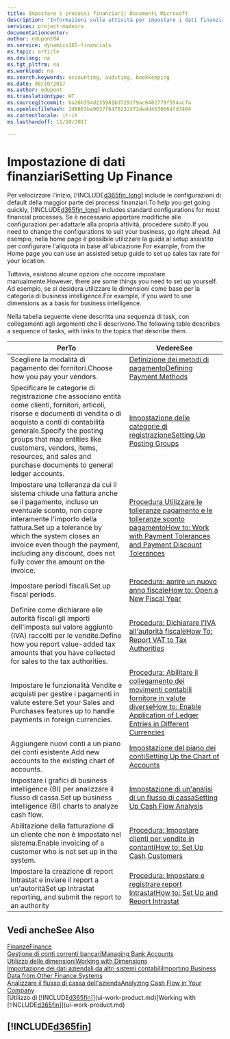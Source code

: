 ```yaml
---
title: Impostare i processi finanziari| Documenti Microsoft
description: "Informazioni sulle attività per impostare i dati finanziari nella propria attività per adattarli alle esigenze di contabilità, controllo e gestione dei libri contabili."
services: project-madeira
documentationcenter: 
author: edupont04
ms.service: dynamics365-financials
ms.topic: article
ms.devlang: na
ms.tgt_pltfrm: na
ms.workload: na
ms.search.keywords: accounting, auditing, bookkeeping
ms.date: 08/10/2017
ms.author: edupont
ms.translationtype: HT
ms.sourcegitcommit: ba26b354d235981bd7291f9ac6402779f554ac7a
ms.openlocfilehash: 2d8863ba9037f6470232372dedd4536664fd3404
ms.contentlocale: it-it
ms.lasthandoff: 11/10/2017

---
```

# <a name="setting-up-finance"></a><span data-ttu-id="4324a-103">Impostazione di dati finanziari</span><span class="sxs-lookup"><span data-stu-id="4324a-103">Setting Up Finance</span></span>
<span data-ttu-id="4324a-104">Per velocizzare l'inizio, [!INCLUDE[d365fin_long](includes/d365fin_long_md.md)] include le configurazioni di default della maggior parte dei processi finanziari.</span><span class="sxs-lookup"><span data-stu-id="4324a-104">To help you get going quickly, [!INCLUDE[d365fin_long](includes/d365fin_long_md.md)] includes standard configurations for most financial processes.</span></span> <span data-ttu-id="4324a-105">Se è necessario apportare modifiche alle configurazioni per adattarle alla propria attività, procedere subito.</span><span class="sxs-lookup"><span data-stu-id="4324a-105">If you need to change the configurations to suit your business, go right ahead.</span></span> <span data-ttu-id="4324a-106">Ad esempio, nella home page è possibile utilizzare la guida al setup assistito per configurare l'aliquota in base all'ubicazione.</span><span class="sxs-lookup"><span data-stu-id="4324a-106">For example, from the Home page you can use an assisted setup guide to set up sales tax rate for your location.</span></span>  

<span data-ttu-id="4324a-107">Tuttavia, esistono alcune opzioni che occorre impostare manualmente.</span><span class="sxs-lookup"><span data-stu-id="4324a-107">However, there are some things you need to set up yourself.</span></span> <span data-ttu-id="4324a-108">Ad esempio, se si desidera utilizzare le dimensioni come base per la categoria di business intelligence.</span><span class="sxs-lookup"><span data-stu-id="4324a-108">For example, if you want to use dimensions as a basis for business intelligence.</span></span>  

<span data-ttu-id="4324a-109">Nella tabella seguente viene descritta una sequenza di task, con collegamenti agli argomenti che li descrivono.</span><span class="sxs-lookup"><span data-stu-id="4324a-109">The following table describes a sequence of tasks, with links to the topics that describe them.</span></span>

| <span data-ttu-id="4324a-110">Per</span><span class="sxs-lookup"><span data-stu-id="4324a-110">To</span></span> | <span data-ttu-id="4324a-111">Vedere</span><span class="sxs-lookup"><span data-stu-id="4324a-111">See</span></span> |
| --- | --- |
| <span data-ttu-id="4324a-112">Scegliere la modalità di pagamento dei fornitori.</span><span class="sxs-lookup"><span data-stu-id="4324a-112">Choose how you pay your vendors.</span></span> |[<span data-ttu-id="4324a-113">Definizione dei metodi di pagamento</span><span class="sxs-lookup"><span data-stu-id="4324a-113">Defining Payment Methods</span></span>](finance-payment-methods.md) |
| <span data-ttu-id="4324a-114">Specificare le categorie di registrazione che associano entità come clienti, fornitori, articoli, risorse e documenti di vendita o di acquisto a conti di contabilità generale.</span><span class="sxs-lookup"><span data-stu-id="4324a-114">Specify the posting groups that map entities like customers, vendors, items, resources, and sales and purchase documents to general ledger accounts.</span></span> |[<span data-ttu-id="4324a-115">Impostazione delle categorie di registrazione</span><span class="sxs-lookup"><span data-stu-id="4324a-115">Setting Up Posting Groups</span></span>](finance-posting-groups.md)|
|<span data-ttu-id="4324a-116">Impostare una tolleranza da cui il sistema chiude una fattura anche se il pagamento, incluso un eventuale sconto, non copre interamente l'importo della fattura.</span><span class="sxs-lookup"><span data-stu-id="4324a-116">Set up a tolerance by which the system closes an invoice even though the payment, including any discount, does not fully cover the amount on the invoice.</span></span>|[<span data-ttu-id="4324a-117">Procedura Utilizzare le tolleranze pagamento e le tolleranze sconto pagamento</span><span class="sxs-lookup"><span data-stu-id="4324a-117">How to: Work with Payment Tolerances and Payment Discount Tolerances</span></span>](finance-payment-tolerance-and-payment-discount-tolerance.md)|
| <span data-ttu-id="4324a-118">Impostare periodi fiscali.</span><span class="sxs-lookup"><span data-stu-id="4324a-118">Set up fiscal periods.</span></span> |[<span data-ttu-id="4324a-119">Procedura: aprire un nuovo anno fiscale</span><span class="sxs-lookup"><span data-stu-id="4324a-119">How to: Open a New Fiscal Year</span></span>](finance-how-open-new-fiscal-year.md) |
| <span data-ttu-id="4324a-120">Definire come dichiarare alle autorità fiscali gli importi dell'imposta sul valore aggiunto (IVA) raccolti per le vendite.</span><span class="sxs-lookup"><span data-stu-id="4324a-120">Define how you report value-added tax amounts that you have collected for sales to the tax authorities.</span></span> |[<span data-ttu-id="4324a-121">Procedura: Dichiarare l'IVA all'autorità fiscale</span><span class="sxs-lookup"><span data-stu-id="4324a-121">How To: Report VAT to Tax Authorities</span></span>](finance-how-report-vat.md)|
| <span data-ttu-id="4324a-122">Impostare le funzionalità Vendite e acquisti per gestire i pagamenti in valute estere.</span><span class="sxs-lookup"><span data-stu-id="4324a-122">Set your Sales and Purchases features up to handle payments in foreign currencies.</span></span>|[<span data-ttu-id="4324a-123">Procedura: Abilitare il collegamento dei movimenti contabili fornitore in valute diverse</span><span class="sxs-lookup"><span data-stu-id="4324a-123">How to: Enable Application of Ledger Entries in Different Currencies</span></span>](finance-how-enable-application-ledger-entries-different-currencies.md)
| <span data-ttu-id="4324a-124">Aggiungere nuovi conti a un piano dei conti esistente.</span><span class="sxs-lookup"><span data-stu-id="4324a-124">Add new accounts to the existing chart of accounts.</span></span> |[<span data-ttu-id="4324a-125">Impostazione del piano dei conti</span><span class="sxs-lookup"><span data-stu-id="4324a-125">Setting Up the Chart of Accounts</span></span>](finance-setup-chart-accounts.md) |
| <span data-ttu-id="4324a-126">Impostare i grafici di business intelligence (BI) per analizzare il flusso di cassa.</span><span class="sxs-lookup"><span data-stu-id="4324a-126">Set up business intelligence (BI) charts to analyze cash flow.</span></span> |[<span data-ttu-id="4324a-127">Impostazione di un'analisi di un flusso di cassa</span><span class="sxs-lookup"><span data-stu-id="4324a-127">Setting Up Cash Flow Analysis</span></span>](finance-setup-cash-flow-analyses.md) |
|<span data-ttu-id="4324a-128">Abilitazione della fatturazione di un cliente che non è impostato nel sistema.</span><span class="sxs-lookup"><span data-stu-id="4324a-128">Enable invoicing of a customer who is not set up in the system.</span></span>|[<span data-ttu-id="4324a-129">Procedura: Impostare clienti per vendite in contanti</span><span class="sxs-lookup"><span data-stu-id="4324a-129">How to: Set Up Cash Customers</span></span>](finance-how-to-set-up-cash-customers.md)|
| <span data-ttu-id="4324a-130">Impostare la creazione di report Intrastat e inviare il report a un'autorità</span><span class="sxs-lookup"><span data-stu-id="4324a-130">Set up Intrastat reporting, and submit the report to an authority</span></span> | [<span data-ttu-id="4324a-131">Procedura: Impostare e registrare report Intrastat</span><span class="sxs-lookup"><span data-stu-id="4324a-131">How to: Set Up and Report Intrastat</span></span>](finance-how-setup-report-intrastat.md)|

## <a name="see-also"></a><span data-ttu-id="4324a-132">Vedi anche</span><span class="sxs-lookup"><span data-stu-id="4324a-132">See Also</span></span>
[<span data-ttu-id="4324a-133">Finanze</span><span class="sxs-lookup"><span data-stu-id="4324a-133">Finance</span></span>](finance.md)  
[<span data-ttu-id="4324a-134">Gestione di conti correnti bancari</span><span class="sxs-lookup"><span data-stu-id="4324a-134">Managing Bank Accounts</span></span>](bank-manage-bank-accounts.md)  
[<span data-ttu-id="4324a-135">Utilizzo delle dimensioni</span><span class="sxs-lookup"><span data-stu-id="4324a-135">Working with Dimensions</span></span>](finance-dimensions.md)  
[<span data-ttu-id="4324a-136">Importazione dei dati aziendali da altri sistemi contabili</span><span class="sxs-lookup"><span data-stu-id="4324a-136">Importing Business Data from Other Finance Systems</span></span>](upload-data.md)  
[<span data-ttu-id="4324a-137">Analizzare il flusso di cassa dell'azienda</span><span class="sxs-lookup"><span data-stu-id="4324a-137">Analyzing Cash Flow in Your Company</span></span>](finance-analyze-cash-flow.md)  
<span data-ttu-id="4324a-138">[Utilizzo di [!INCLUDE[d365fin](includes/d365fin_md.md)]](ui-work-product.md)</span><span class="sxs-lookup"><span data-stu-id="4324a-138">[Working with [!INCLUDE[d365fin](includes/d365fin_md.md)]](ui-work-product.md)</span></span>  

## [!INCLUDE[d365fin](includes/free_trial_md.md)]


